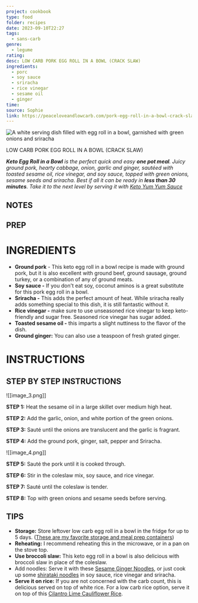 ```yaml
---
project: cookbook
type: food
folder: recipes
date: 2023-09-10T22:27
tags:
  - sans-carb
genre:
  - legume
rating: 
desc: LOW CARB PORK EGG ROLL IN A BOWL (CRACK SLAW)
ingredients:
  - porc
  - soy sauce
  - sriracha
  - rice vinegar
  - sesame oil
  - ginger
time: 
source: Sophie
link: https://peaceloveandlowcarb.com/pork-egg-roll-in-a-bowl-crack-slaw-paleo-low-carb-whole30/
---
```


![A white serving dish filled with egg roll in a bowl, garnished with green onions and sriracha](https://peaceloveandlowcarb.com/wp-content/uploads/2021/02/DSC_1805-2.jpg)

LOW CARB PORK EGG ROLL IN A BOWL (CRACK SLAW)

_**Keto Egg Roll in a Bowl** is the perfect quick and easy **one pot meal**. Juicy ground pork, hearty cabbage, onion, garlic and ginger, sautéed with toasted sesame oil, rice vinegar, and soy sauce, topped with green onions, sesame seeds and sriracha. Best if all it can be ready in **less than 30 minutes**. Take it to the next level by serving it with [Keto Yum Yum Sauce](https://peaceloveandlowcarb.com/keto-yum-yum-sauce/)_

## NOTES




## PREP


# INGREDIENTS

- **Ground pork** - This keto egg roll in a bowl recipe is made with ground pork, but it is also excellent with ground beef, ground sausage, ground turkey, or a combination of any of ground meats.
- **Soy sauce -** If you don't eat soy, coconut aminos is a great substitute for this pork egg roll in a bowl.
- **Sriracha -** This adds the perfect amount of heat. While sriracha really adds something special to this dish, it is still fantastic without it.
- **Rice vinegar -** make sure to use unseasoned rice vinegar to keep keto-friendly and sugar free. Seasoned rice vinegar has sugar added.
- **Toasted sesame oil -** this imparts a slight nuttiness to the flavor of the dish.
- **Ground ginger:** You can also use a teaspoon of fresh grated ginger.


# INSTRUCTIONS


## STEP BY STEP INSTRUCTIONS

![[image_3.png]]


**STEP 1:** Heat the sesame oil in a large skillet over medium high heat.  
  
**STEP 2:** Add the garlic, onion, and white portion of the green onions.  
  
**STEP 3:** Sauté until the onions are translucent and the garlic is fragrant.  
  
**STEP 4:** Add the ground pork, ginger, salt, pepper and Sriracha.


![[image_4.png]]


**STEP 5:** Sauté the pork until it is cooked through.  
  
**STEP 6:** Stir in the coleslaw mix, soy sauce, and rice vinegar.  
  
**STEP 7:** Sauté until the coleslaw is tender.  
  
**STEP 8:** Top with green onions and sesame seeds before serving.



## TIPS

- **Storage:** Store leftover low carb egg roll in a bowl in the fridge for up to 5 days. ([These are my favorite storage and meal prep containers](https://amzn.to/3vbp9hk))
- **Reheating:** I recommend reheating this in the microwave, or in a pan on the stove top.
- **Use broccoli slaw:** This keto egg roll in a bowl is also delicious with broccoli slaw in place of the coleslaw.
- Add noodles: Serve it with these [Sesame Ginger Noodles](https://peaceloveandlowcarb.com/sesame-ginger-noodles/), or just cook up some [shirataki noodles](https://amzn.to/3JTIqbt) in soy sauce, rice vinegar and sriracha.
- **Serve it on rice:** If you are not concerned with the carb count, this is delicious served on top of white rice. For a low carb rice option, serve it on top of this [Cilantro Lime Cauliflower Rice](https://hungryfoodie.com/cilantro-lime-cauliflower-rice/).


